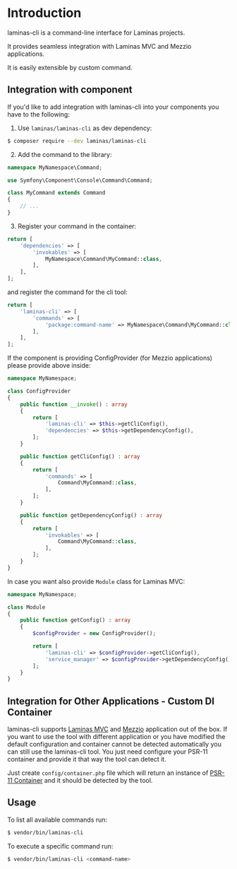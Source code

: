 # Introduction

laminas-cli is a command-line interface for Laminas projects.

It provides seamless integration with Laminas MVC and Mezzio applications.

It is easily extensible by custom command. 

## Integration with component

If you'd like to add integration with laminas-cli into your components
you have to the following:

1. Use `laminas/laminas-cli` as dev dependency:

```bash
$ composer require --dev laminas/laminas-cli
```

2. Add the command to the library:

```php
namespace MyNamespace\Command;

use Symfony\Component\Console\Command\Command;

class MyCommand extends Command
{
    // ...
}
```

3. Register your command in the container:

```php
return [
    'dependencies' => [
        'invokables' => [
            MyNamespace\Command\MyCommand::class,   
        ],
    ],
];
```

and register the command for the cli tool:

```php
return [
    'laminas-cli' => [
        'commands' => [
            'package:command-name' => MyNamespace\Command\MyCommand::class,
        ],
    ],
];
```

If the component is providing ConfigProvider (for Mezzio applications)
please provide above inside:

```php
namespace MyNamespace;

class ConfigProvider
{
    public function __invoke() : array
    {
        return [
            'laminas-cli' => $this->getCliConfig(),
            'dependencies' => $this->getDependencyConfig(),
        ];
    }

    public function getCliConfig() : array
    {
        return [
            'commands' => [
                Command\MyCommand::class,
            ],
        ];    
    }

    public function getDependencyConfig() : array
    {
        return [
            'invokables' => [
                Command\MyCommand::class,
            ],
        ];
    }
}
```

In case you want also provide `Module` class for Laminas MVC:

```php
namespace MyNamespace;

class Module
{
    public function getConfig() : array
    {
        $configProvider = new ConfigProvider();

        return [
            'laminas-cli' => $configProvider->getCliConfig(),
            'service_manager' => $configProvider->getDependencyConfig(),
        ];
    }
}
```

## Integration for Other Applications - Custom DI Container

laminas-cli supports [Laminas MVC](https://github.com/laminas/laminas-mvc-skeleton)
and [Mezzio](https://github.com/mezzio/mezzio-skeleton) application out of the box.
If you want to use the tool with different application or you have modified
the default configuration and container cannot be detected automatically 
you can still use the laminas-cli tool. You just need configure your PSR-11
container and provide it that way the tool can detect it.

Just create `config/container.php` file which will return an instance of
[PSR-11 Container](https://www.php-fig.org/psr/psr-11/) and it should be detected
by the tool.

## Usage

To list all available commands run:

```bash
$ vendor/bin/laminas-cli
```

To execute a specific command run:

```bash
$ vendor/bin/laminas-cli <command-name>
```
